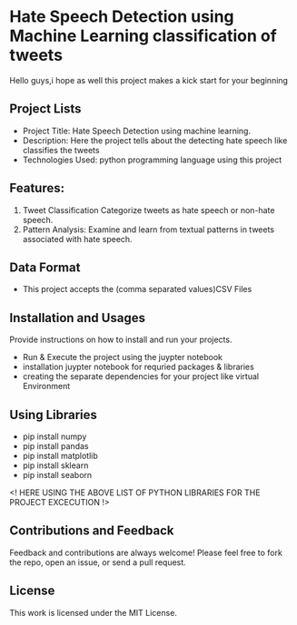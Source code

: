 # Hate Speech Detection using Machine Learning classification of tweets
 Hello guys,i hope as well this project makes a kick start for your beginning

## Project Lists
* Project Title: Hate Speech Detection using machine learning.
* Description: Here the project tells about the detecting hate speech like classifies the tweets
* Technologies Used: python programming language using this project

## Features:
1. Tweet Classification Categorize tweets as hate speech or non-hate speech.
2. Pattern Analysis: Examine and learn from textual patterns in tweets associated with hate speech.

## Data Format
* This project accepts the (comma separated values)CSV Files

## Installation and Usages
Provide instructions on how to install and run your projects. 
* Run & Execute the project using the juypter notebook
* installation juypter notebook for requried packages & libraries
* creating the separate dependencies for your project like virtual Environment

## Using Libraries
* pip install numpy
* pip install pandas
* pip install matplotlib
* pip install sklearn
* pip install seaborn

<! HERE USING THE ABOVE LIST OF PYTHON LIBRARIES FOR THE PROJECT EXCECUTION !>

## Contributions and Feedback
Feedback and contributions are always welcome! Please feel free to fork the repo, open an issue, or send a pull request.

## License
This work is licensed under the MIT License.






